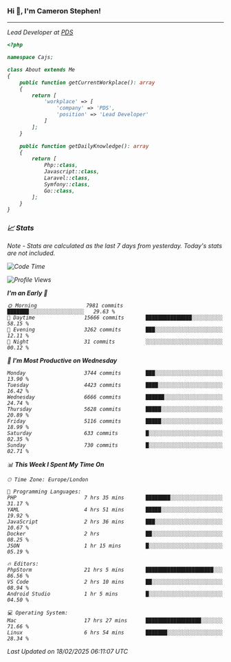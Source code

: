### Hi 👋, I'm Cameron Stephen!
<hr>
<p><em>Lead Developer at <a href="https://prindatasolutions.co.uk">PDS</a></p>


```php
<?php

namespace Cajs;

class About extends Me
{
    public function getCurrentWorkplace(): array
    {
        return [
            'workplace' => [
                'company' => 'PDS',
                'position' => 'Lead Developer'
            ]
        ];
    }

    public function getDailyKnowledge(): array
    {
        return [
            Php::class,
            Javascript::class,
            Laravel::class,
            Symfony::class,
            Go::class,
        ];
    }
}
```

### 📈 Stats
<p><em>Note - Stats are calculated as the last 7 days from yesterday. Today's stats are not included.</em></p>


<!--START_SECTION:waka-->
![Code Time](http://img.shields.io/badge/Code%20Time-4%2C323%20hrs%2011%20mins-blue)

![Profile Views](http://img.shields.io/badge/Profile%20Views-3-blue)

**I'm an Early 🐤** 

```text
🌞 Morning                7981 commits        ███████░░░░░░░░░░░░░░░░░░   29.63 % 
🌆 Daytime                15666 commits       ███████████████░░░░░░░░░░   58.15 % 
🌃 Evening                3262 commits        ███░░░░░░░░░░░░░░░░░░░░░░   12.11 % 
🌙 Night                  31 commits          ░░░░░░░░░░░░░░░░░░░░░░░░░   00.12 % 
```
📅 **I'm Most Productive on Wednesday** 

```text
Monday                   3744 commits        ███░░░░░░░░░░░░░░░░░░░░░░   13.90 % 
Tuesday                  4423 commits        ████░░░░░░░░░░░░░░░░░░░░░   16.42 % 
Wednesday                6666 commits        ██████░░░░░░░░░░░░░░░░░░░   24.74 % 
Thursday                 5628 commits        █████░░░░░░░░░░░░░░░░░░░░   20.89 % 
Friday                   5116 commits        █████░░░░░░░░░░░░░░░░░░░░   18.99 % 
Saturday                 633 commits         █░░░░░░░░░░░░░░░░░░░░░░░░   02.35 % 
Sunday                   730 commits         █░░░░░░░░░░░░░░░░░░░░░░░░   02.71 % 
```


📊 **This Week I Spent My Time On** 

```text
🕑︎ Time Zone: Europe/London

💬 Programming Languages: 
PHP                      7 hrs 35 mins       ████████░░░░░░░░░░░░░░░░░   31.17 % 
YAML                     4 hrs 51 mins       █████░░░░░░░░░░░░░░░░░░░░   19.92 % 
JavaScript               2 hrs 36 mins       ███░░░░░░░░░░░░░░░░░░░░░░   10.67 % 
Docker                   2 hrs               ██░░░░░░░░░░░░░░░░░░░░░░░   08.25 % 
JSON                     1 hr 15 mins        █░░░░░░░░░░░░░░░░░░░░░░░░   05.19 % 

🔥 Editors: 
PhpStorm                 21 hrs 5 mins       ██████████████████████░░░   86.56 % 
VS Code                  2 hrs 10 mins       ██░░░░░░░░░░░░░░░░░░░░░░░   08.94 % 
Android Studio           1 hr 5 mins         █░░░░░░░░░░░░░░░░░░░░░░░░   04.50 % 

💻 Operating System: 
Mac                      17 hrs 27 mins      ██████████████████░░░░░░░   71.66 % 
Linux                    6 hrs 54 mins       ███████░░░░░░░░░░░░░░░░░░   28.34 % 
```


 Last Updated on 18/02/2025 06:11:07 UTC
<!--END_SECTION:waka-->
